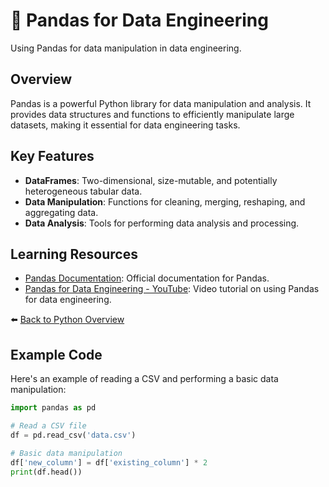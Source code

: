 # 🐍 Pandas for Data Engineering

Using Pandas for data manipulation in data engineering.

## Overview
Pandas is a powerful Python library for data manipulation and analysis. It provides data structures and functions to efficiently manipulate large datasets, making it essential for data engineering tasks.

## Key Features
- **DataFrames**: Two-dimensional, size-mutable, and potentially heterogeneous tabular data.
- **Data Manipulation**: Functions for cleaning, merging, reshaping, and aggregating data.
- **Data Analysis**: Tools for performing data analysis and processing.
  
## Learning Resources

- [Pandas Documentation](https://pandas.pydata.org/pandas-docs/stable/): Official documentation for Pandas.
- [Pandas for Data Engineering - YouTube](https://www.youtube.com/watch?v=2uvysYbKdjM): Video tutorial on using Pandas for data engineering.

⬅️ [Back to Python Overview](../../README.md#-python-for-data-engineering)

## Example Code
Here's an example of reading a CSV and performing a basic data manipulation:

```python
import pandas as pd

# Read a CSV file
df = pd.read_csv('data.csv')

# Basic data manipulation
df['new_column'] = df['existing_column'] * 2
print(df.head())

